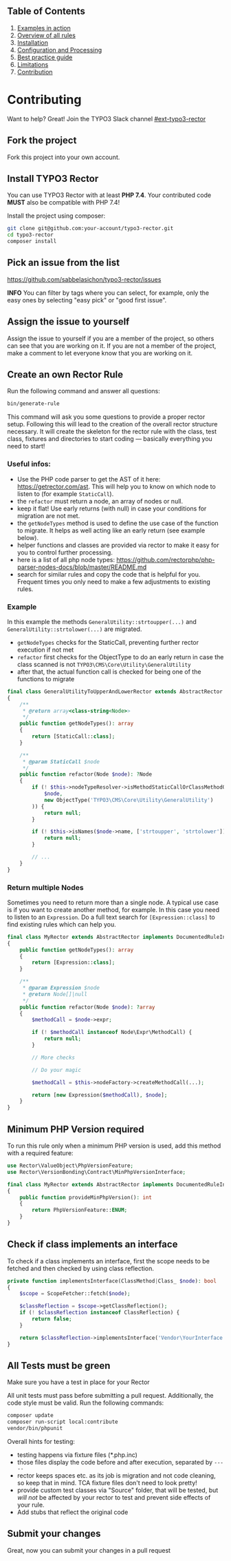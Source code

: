 ## Table of Contents
1. [Examples in action](./examples_in_action.md)
2. [Overview of all rules](./all_rectors_overview.md)
3. [Installation](./installation.md)
4. [Configuration and Processing](./configuration_and_processing.md)
5. [Best practice guide](./best_practice_guide.md)
6. [Limitations](./limitations.md)
7. [Contribution](./contribution.md)

# Contributing

Want to help? Great!
Join the TYPO3 Slack channel [#ext-typo3-rector](https://typo3.slack.com/archives/C019R5LAA6A)

## Fork the project

Fork this project into your own account.

## Install TYPO3 Rector

You can use TYPO3 Rector with at least **PHP 7.4**. Your contributed code **MUST** also be compatible with PHP 7.4!

Install the project using composer:

```bash
git clone git@github.com:your-account/typo3-rector.git
cd typo3-rector
composer install
```

## Pick an issue from the list

https://github.com/sabbelasichon/typo3-rector/issues

**INFO** You can filter by tags where you can select, for example, only the easy ones by selecting "easy pick" or "good first issue".

## Assign the issue to yourself

Assign the issue to yourself if you are a member of the project, so others can see that you are working on it.
If you are not a member of the project, make a comment to let everyone know that you are working on it.

## Create an own Rector Rule

Run the following command and answer all questions:

```bash
bin/generate-rule
```

This command will ask you some questions to provide a proper rector setup.
Following this will lead to the creation of the overall rector structure necessary.
It will create the skeleton for the rector rule with the class, test class, fixtures and directories to start coding — basically everything you need to start!

### Useful infos:

- Use the PHP code parser to get the AST of it here: https://getrector.com/ast. This will help you to know on which node to listen to (for example `StaticCall`).
- the `refactor` must return a node, an array of nodes or null.
- keep it flat! Use early returns (with null) in case your conditions for migration are not met.
- the `getNodeTypes` method is used to define the use case of the function to migrate. It helps as well acting like an early return (see example below).
- helper functions and classes are provided via rector to make it easy for you to control further processing.
- here is a list of all php node types: https://github.com/rectorphp/php-parser-nodes-docs/blob/master/README.md
- search for similar rules and copy the code that is helpful for you. Frequent times you only need to make a few adjustments to existing rules.

### Example

In this example the methods `GeneralUtility::strtoupper(...)` and `GeneralUtility::strtolower(...)` are migrated.
- `getNodeTypes` checks for the StaticCall, preventing further rector execution if not met
- `refactor` first checks for the ObjectType to do an early return in case the class scanned is not `TYPO3\CMS\Core\Utility\GeneralUtility`
- after that, the actual function call is checked for being one of the functions to migrate

```php
final class GeneralUtilityToUpperAndLowerRector extends AbstractRector implements DocumentedRuleInterface
{
    /**
     * @return array<class-string<Node>>
     */
    public function getNodeTypes(): array
    {
        return [StaticCall::class];
    }

    /**
     * @param StaticCall $node
     */
    public function refactor(Node $node): ?Node
    {
        if (! $this->nodeTypeResolver->isMethodStaticCallOrClassMethodObjectType(
            $node,
            new ObjectType('TYPO3\CMS\Core\Utility\GeneralUtility')
        )) {
            return null;
        }

        if (! $this->isNames($node->name, ['strtoupper', 'strtolower'])) {
            return null;
        }

        // ...
    }
}
```

### Return multiple Nodes

Sometimes you need to return more than a single node.
A typical use case is if you want to create another method, for example.
In this case you need to listen to an `Expression`.
Do a full text search for `[Expression::class]` to find existing rules which can help you.

```php
final class MyRector extends AbstractRector implements DocumentedRuleInterface
{
    public function getNodeTypes(): array
    {
        return [Expression::class];
    }

    /**
     * @param Expression $node
     * @return Node[]|null
     */
    public function refactor(Node $node): ?array
    {
        $methodCall = $node->expr;

        if (! $methodCall instanceof Node\Expr\MethodCall) {
            return null;
        }

        // More checks

        // Do your magic

        $methodCall = $this->nodeFactory->createMethodCall(...);

        return [new Expression($methodCall), $node];
    }
}
```

## Minimum PHP Version required

To run this rule only when a minimum PHP version is used, add this method with a required feature:

```php
use Rector\ValueObject\PhpVersionFeature;
use Rector\VersionBonding\Contract\MinPhpVersionInterface;

final class MyRector extends AbstractRector implements DocumentedRuleInterface, MinPhpVersionInterface
{
    public function provideMinPhpVersion(): int
    {
        return PhpVersionFeature::ENUM;
    }
}
```

## Check if class implements an interface

To check if a class implements an interface,
first the scope needs to be fetched and then checked by using class reflection.

```php
private function implementsInterface(ClassMethod|Class_ $node): bool
{
    $scope = ScopeFetcher::fetch($node);

    $classReflection = $scope->getClassReflection();
    if (! $classReflection instanceof ClassReflection) {
        return false;
    }

    return $classReflection->implementsInterface('Vendor\YourInterface');
}
```

## All Tests must be green

Make sure you have a test in place for your Rector

All unit tests must pass before submitting a pull request.
Additionally, the code style must be valid.
Run the following commands:

```bash
composer update
composer run-script local:contribute
vendor/bin/phpunit
```

Overall hints for testing:

- testing happens via fixture files (*.php.inc)
- those files display the code before and after execution, separated by `-----`
- rector keeps spaces etc. as its job is migration and not code cleaning, so keep that in mind. TCA fixture files don't need to look pretty!
- provide custom test classes via "Source" folder, that will be tested, but *will not* be affected by your rector to test and prevent side effects of your rule.
- Add stubs that reflect the original code

## Submit your changes

Great, now you can submit your changes in a pull request
